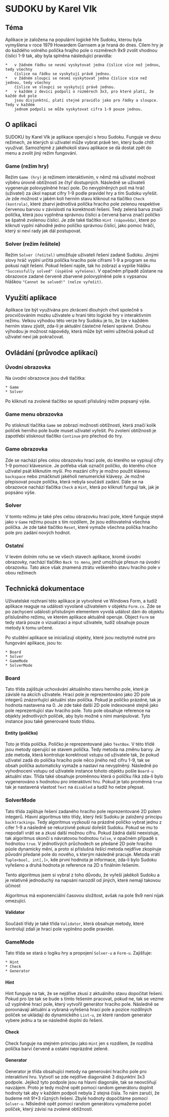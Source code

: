 # SUDOKU by Karel Vlk

## Téma
Aplikace je založena na populární logické hře Sudoku, kterou byla vymyšlena v 
roce 1979 Howardem Garnsem a je hraná do dnes. Cílem hry je do každého volného 
políčka hrajího pole o rozměrech 9x9 zvolit vhodnou číslici 1-9 tak, aby byla 
splněna následující pravidla:
```
*   v žádném řádku se nesmí vyskytovat jedna číslice více než jednou, tedy všechny 
    číslice na řádku se vyskytují právě jednou. 
*   v žádném sloupci se nesmí vyskytovat jedna číslice více než jednou, tedy všechny 
    číslice ve sloupci se vyskytují právě jednou.
*   v každém z devíci podpolí o rozměrech 3x3, pro které platí, že každé dvě pole 
    jsou disjunktní, platí stejné pravidlo jako pro řádky a sloupce. Tedy v každém
    jednom podpoli se může vyskytovat cifra 1-9 pouze jednou. 
```

## O aplikaci
SUDOKU by Karel Vlk je aplikace operující s hrou Sudoku. Funguje ve dvou režimech, ze
kterých si uživatel může vybrat právě ten, který bude chtít využívat. Samozřejmě z
jakéhokoli stavu aplikace se dá dostat zpět do menu a zvolit jiný režim fungování.

### Game (režim hry)
Režim `Game (hry)` je režimem interaktivním, v němž má uživatel možnost výběru úrovně 
obtížnosti ze čtyř dostupných. Následně se uživateli vygeneruje polovyplněné hrací
pole. Do nevyplněných polí má hráč (uživatel) za úkol napsat cifry 1-9 podle pravidel 
hry a tím Sudoku vyřešit. Je zde možnost v jakém koli herním stavu kliknout na tlačítko
`Check (kontrola)`, které zbarví jednotlivá políčka hracího pole zelenou respektive červenou
barvou v závislosti na korektnosti řešení. Tedy zelená barva značí políčka, která jsou 
vyplněna správnou číslici a červená barva značí políčko se špatně zvolenou číslicí.
Je zde také tlačítko `Hint (nápověda)`, které po kliknutí vyplní náhodně jedno políčko
správnou číslicí, jako pomoc hráči, který si neví rady jak dál postupovat. 

### Solver (režim řešitele)
Režim `Solver (řešitel)` umožňuje uživateli řešení zadané Sudoku. Jinými slovy hráč vyplní 
určitá políčka hracího pole ciframi 1-9 a program se mu pokusí najít řešení. Pokud řešení 
najde, tak ho zobrazí a vypíše hlášku `"Successfully solved" (úspěšně vyřešeno)`. V opačném
případě zůstane na obrazovce zadané červeně zbarvené polovyplněné pole s vypsanou hláškou
`"Cannot be solved!" (nelze vyřešit)`.

## Využití aplikace
Aplikace lze být využívána pro zkrácení dlouhých chvil společně s procvičováním mozku 
uživatele u hraní této logické hry v interaktivním režimu. Velkou výhodou této verze hry
Sudoku je to, že lze v každém herním stavu zjistit, zda-li je aktuální částečné řešení správné.
Druhou výhodou je možnost nápovědy, která může být velmi užitečná pokud už uživatel neví jak 
pokračovat.

## Ovládání (průvodce aplikací)
### Úvodní obrazovka
Na úvodní obrazovce jsou dvě tlačitka:
```
* Game
* Solver
```
Po kliknutí na zvolené tlačítko se spustí příslušný režim popsaný výše.

### Game menu obrazovka
Po stisknutí tlačítka `Game` se zobrazí možnosti obtížnosti, která značí kolik políček herního
pole bude muset uživatel vyřešit. Po zvolení obtížnosti je zapotřebí stisknout tlačítko 
`Continue` pro přechod do hry. 

### Game obrazovka
Zde se nachází přes celou obrazovku hrací pole, do kterého se vypisují cifry 1-9 pomocí klávesnice.
Je potřeba však označit políčko, do kterého chce uživatel psát kliknutím myší. Pro mazání cifry je 
možno použít klávesu `backspace` nebo zmáčknutí jakéholi nenumerické klávesy. Je možné přepisovat 
pouze políčka, která nebyla součástí zadání. Dále se na obrazovce nachází tlačítka `Check` a `Hint`, 
která po kliknutí fungují tak, jak je popsáno výše.

### Solver 
V tomto režimu je také přes celou obrazovku hrací pole, které funguje stejně jako v `Game` režimu 
pouze s tím rozdílem, že jsou editovatelná všechna políčka. Je zde také tlačítko `Reset`, které vymaže
všechna políčka hracího pole pro zadání nových hodnot.

### Ostatní
V levém dolním rohu se ve všech stavech aplikace, kromě úvodní obrazovky, nachází tlačítko `Back to menu`,
jenž umožňuje přesun na úvodní obrazovku. Tato akce však znamená ztrátu veškerého stavu hracího pole v obou
 režimech 

## Technická dokumentace
Uživatelské rozhraní této aplikace je vytvořené ve Windows Form, a tudíž aplikace reaguje na události 
vyvolané uživatelem v objektu `Form.cs`. Zde se po zachycení události přístušným elementem vyvolá událost
dám do objektu příslušného režimu, ve kterém aplikace aktuálně operuje. Object `Form` se tedy stará pouze 
o vizualizaci a input uživatele, tudíž obsahuje pouze metody k tomu určené.

Po stuštění aplikace se inicializují objekty, které jsou nezbytně nutné pro fungování aplikace, jsou to:
```
* Board
* Solver
* GameMode
* SolverMode
``` 
### Board 
Tato třída zajištuje uchovávání aktuálního stavu herního pole, které je závislé na akcích uživatele. Hrací pole je 
reprezentováno jako 2D pole integerů znázorňující aktuální stav políčka. Pokud je políčko prázdné, tak je hodnota 
nastavena na 0. Je zde také další 2D pole indexované stejně jako pole reprezentující stav hracího pole. Toto
pole obsahuje reference na objekty jednotlivých políček, aby bylo možné s nimi manipulovat. Tyto instance jsou také 
generované touto třídou.

#### Entity (políčko)
Toto je třída políčka. Políčko je reprezentované jako `TextBox`. V této třídě jsou metody operující se stavem políčka. 
Tedy metoda na změnu barvy. Je zde metoda, která kontroluje korektnost vstupu od uživatele tak, že pokud uživatel 
zadá do políčka hracího pole něco jiného než cifru 1-9, tak se obsah políčka automaticky vymaže a nastaví na nevyplněný.
Následně po vyhodnocení vstupu od uživatele instance tohoto objektu pošle `Board-u` aktuální stav. Třída také obsahuje 
proměnnou která o políčku říká zda-li bylo vygenerováno s hodnotou pro interaktivní hru. Pokud je tato proměnná `true` 
tak je nastavená vlastost `Text` na `disabled` a tudíž ho nelze přepsat.

### SolverMode
Tato třída zajištuje řešení zadaného hracího pole reprezentované 2D polem integerů. Hlavní algoritmus této třídy, který 
řeší Sudoku je založený principu `backtrackingu`. Tedy algoritmus vyzkouší na prázdné políčko vybrat jednu z cifer 1-9 a
následně se rekurzivně pokusí dořešit Sudoku. Pokud se mu to nepodaří vrátí se a zkusí další možnou cifru. Pokud žádná 
další neexistuje, tak algoritmus skončí s návratovou hodnotou `false`, v opačném případě s hodnotou `true`. V jednotlivých
průchodech se předané 2D pole hracího púole dynamicky mění, a proto si příslušná řešící metoda nejdříve zkopíruje původní
předané pole do nového, s kterým následně pracuje. Metoda vrátí `Tuple<bool, int[,]>`, kde první hodnota je informace, zda-li
bylo Sudoku vyřešeno a druhá hodnota je reference na 2D s finálním řešením. 

Tento algoritmus jsem si vybral z toho důvodu, že vyřeší jakékoli Sudoku a je relativně jednoduchý na napsání narozdíl od jiných,
které nemají takovou účinost

Algoritmus má exponenciální časovou složitost, avšak na pole 9x9 není nijak omezující.

#### Validator
Součástí třídy je také třída `Validator`, která obsahuje metody, které kontrolují zdali je hrací pole vyplněno podle pravidel.

### GameMode
Tato třída se stará o logiku hry a propojení `Solver-u` a `Form-u`. Zajišťuje:
```
* Hint
* Check
* Generator
``` 
#### Hint
Hint funguje na tak, že se nejdříve zkusí z aktuálního stavu dopočítat řešení. Pokud pro lze tak se bude s tímto řešením pracovat,
pokud ne, tak se vezme už vyplněné hrací pole, který vytvořil generátor hracího pole. Následně se porovnávají aktuální a vybraná
vyřešená hrací pole a pozice rozdílných políček se ukládají do dynamického `List-u`, ze které random generator vybere jednu a ta se
následně doplní do řešení.

#### Check 
Check funguje na stejném principu jako `Hint` jen s rozdílem, že rozdílná políčka barví červeně a ostatní neprázdné zeleně.

#### Generator
Generator je třída obsahující metody na generování hracího pole pro interaktivní hru. Vytvoří se zde nejdříve diagonálně
3 disjunktní 3x3 podpole. Jejikož tyto podpole jsou na hlavní diagonále, tak se neovcliňují navzájem. Proto je tedy možné 
opět pomocí random generátoru doplnit hodnoty tak aby v každém podpoli nebyla 2 stejná čísla. To nám zaručí, že budeme mít 9!*3
různých řešení. Zbylé hodnoty dopočítáme pomocí `Solver-u`. N8sledně opět pomocí random generátoru vymažeme počet políček, který 
závisí na zvolené obtížnosti. 



